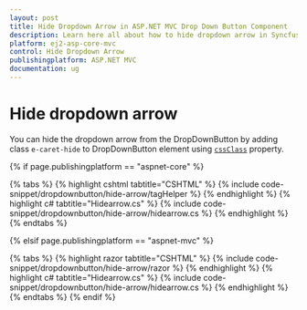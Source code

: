```yaml
---
layout: post
title: Hide Dropdown Arrow in ASP.NET MVC Drop Down Button Component
description: Learn here all about how to hide dropdown arrow in Syncfusion ASP.NET MVC Drop Down Button Component of Syncfusion Essential JS 2 and more.
platform: ej2-asp-core-mvc
control: Hide Dropdown Arrow
publishingplatform: ASP.NET MVC
documentation: ug
---
```



# Hide dropdown arrow

You can hide the dropdown arrow from the DropDownButton by adding class `e-caret-hide` to DropDownButton element using [`cssClass`](https://help.syncfusion.com/cr/aspnetcore-js2/Syncfusion.EJ2.SplitButtons.DropDownButton.html#Syncfusion_EJ2_SplitButtons_DropDownButton_CssClass) property.

{% if page.publishingplatform == "aspnet-core" %}

{% tabs %}
{% highlight cshtml tabtitle="CSHTML" %}
{% include code-snippet/dropdownbutton/hide-arrow/tagHelper %}
{% endhighlight %}
{% highlight c# tabtitle="Hidearrow.cs" %}
{% include code-snippet/dropdownbutton/hide-arrow/hidearrow.cs %}
{% endhighlight %}
{% endtabs %}

{% elsif page.publishingplatform == "aspnet-mvc" %}

{% tabs %}
{% highlight razor tabtitle="CSHTML" %}
{% include code-snippet/dropdownbutton/hide-arrow/razor %}
{% endhighlight %}
{% highlight c# tabtitle="Hidearrow.cs" %}
{% include code-snippet/dropdownbutton/hide-arrow/hidearrow.cs %}
{% endhighlight %}
{% endtabs %}
{% endif %}

